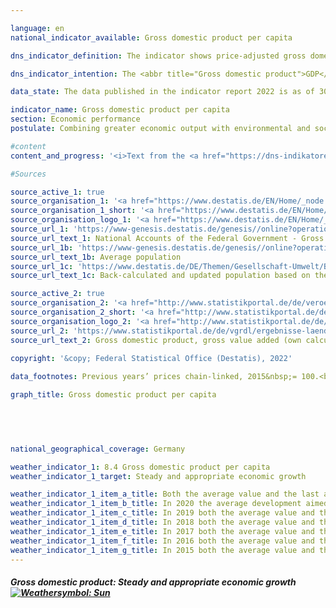 ```yaml
---

language: en    
national_indicator_available: Gross domestic product per capita    

dns_indicator_definition: The indicator shows price-adjusted gross domestic product (<abbr title="Gross domestic product">GDP</abbr>) per capita (inhabitants) in Germany at 2015&nbsp;prices. <abbr title="Gross domestic product">GDP</abbr> measures the value of all goods and services produced in the domestic economy; inhabitants means all persons whose permanent residence is in Germany.    

dns_indicator_intention: The <abbr title="Gross domestic product">GDP</abbr> trend is related in a variety of ways to other indicators in the Sustainable Development Strategy. Social factors, for instance, such as the population structure, the labour supply, the education system and social cohesion strongly influence the international competitiveness of the economy. <abbr title="Gross domestic product">GDP</abbr> is regarded as an important indicator of the strength and growth of a national economy, and so the goal is to achieve continuous and appropriate levels of <abbr title="Gross domestic product">GDP</abbr> growth.    

data_state: The data published in the indicator report 2022 is as of 30.11.2022. The data shown on this platform is updated regularly, so that more current data may be available online than published in the <a href="https://dns-indikatoren.de/assets/publications/reports/en/2022.pdf">indicator report 2022</a>.    

indicator_name: Gross domestic product per capita    
section: Economic performance    
postulate: Combining greater economic output with environmental and social responsibility    

#content     
content_and_progress: '<i>Text from the <a href="https://dns-indikatoren.de/assets/publications/reports/en/2022.pdf">Indicator Report 2022&nbsp;</a></i><br><br>GDP expresses the value of total economic output produced within the country in a reference period. It focuses primarily on market goods and services and public goods and services. The value of <abbr title="Gross domestic product">GDP</abbr> is determined quarterly and annually by the Federal Statistical Office on the basis of internationally harmonised rules and standards, such as the European System of National and Regional Accounts (<abbr title="European System of National and Regional Accounts">ESA</abbr>). Because of the early calculation dates, many of the essential basic data are not available in time for the first publication date. Accordingly, the initial publication is still based to a considerable extent on indicators and estimates. Missing information is initially estimated or extrapolated.<br><br>The data basis is subsequently improved with additional statistics, which are successively incorporated into the calculations. It takes about four years until almost all of the baseline statistics are available, at which point the data are classified as final.<br><br>GDP is a key variable in the national accounts. The national accounts are the consolidation of several accounts that portray the economic activity of a given period. The results are recorded in the form of a closed sequence of accounts and presented in tables. The national accounts calculations were last reviewed and revised in 2019&nbsp;as part of their periodic major revision, and the reference year was changed to 2015. This resulted in new rates of change for real gross domestic product as a whole. The overall economic picture, however, has remained largely unchanged.<br><br>GDP is not designed to portray all of the social aspects that can be included in a measurement of overall well-being. If these variables are to be measured too, Additional indicators are needed that are specifically designed for these purposes.<br><br>This includes <abbr title="for example (exempli gratia)">e.g.</abbr> environmental economic accounts that portray the interactions between the economy and the environment and indicators showing, for example, the volume of unpaid work in households. Furthermore, the distribution of income and assets among different population groups is not shown by <abbr title="Gross domestic product">GDP</abbr> either.<br><br>Stock changes are not reflected in <abbr title="Gross domestic product">GDP</abbr>, except in the case of capital stock resulting from the calculation of investments and depreciation.<br><br>Key economic variables like quantities and qualities of human capital, such as education and health, of social capital, such as security and integration, and of natural capital, such as resources and ecosystems, are not factored into <abbr title="Gross domestic product">GDP</abbr>. It is therefore impossible to conclude whether <abbr title="Gross domestic product">GDP</abbr> and its growth have served to preserve capital in the fullest sense. This means that <abbr title="Gross domestic product">GDP</abbr> cannot be used to gauge the sustainability of economic growth.<br><br>The basis for the calculation of per capita <abbr title="Gross domestic product">GDP</abbr> comprise the average population figures interpolated and extrapolated by the Federal Statistical Office from the 2011&nbsp;census data.<br><br>Between 1991&nbsp;and 2019, price-adjusted <abbr title="Gross domestic product">GDP</abbr> per head of population increased by a total of 40.2%. Following vigorous year-on-year <abbr title="Gross domestic product">GDP</abbr> growth averaging 2.8% per annum over the period from 2005&nbsp;to 2008, per capita <abbr title="Gross domestic product">GDP</abbr> fell by 5.4% from 2008&nbsp;to 2009&nbsp;as a result of the global financial and economic crisis. Economic output then recovered, and by 2011 <abbr title="Gross domestic product">GDP</abbr> had regained and exceeded its 2008&nbsp;level. In the last five years of the time series, the indicator has been on an upward trajectory, with an average annual increase of 1.2%. In 2019, the value of <abbr title="Gross domestic product">GDP</abbr> was <abbr title="Euro">EUR</abbr> 39,000&nbsp;per head of population.'    

#Sources    

source_active_1: true
source_organisation_1: '<a href="https://www.destatis.de/EN/Home/_node.html">Federal Statistical Office</a>'
source_organisation_1_short: '<a href="https://www.destatis.de/EN/Home/_node.html">Federal Statistical Office</a>'
source_organisation_logo_1: '<a href="https://www.destatis.de/EN/Home/_node.html"><img src="https://dnsUpgradeEnvironment.github.io/dns-indicators/en/public/OrgImgDe/destatis.png" alt="Federal Statistical Office" title=" Click here to visit the homepage of the organizationFederal Statistical Office" style="height:60px; width:148px; border: transparent"/></a>'
source_url_1: 'https://www-genesis.destatis.de/genesis//online?operation=table&code=81000-0001'
source_url_text_1: National Accounts of the Federal Government - Gross Value Added, Gross Domestic Product (nominal/price-adjusted)
source_url_1b: 'https://www-genesis.destatis.de/genesis//online?operation=table&code=12411-0040'
source_url_text_1b: Average population
source_url_1c: 'https://www.destatis.de/DE/Themen/Gesellschaft-Umwelt/Bevoelkerung/Bevoelkerungsstand/_inhalt.html#sprg233540'
source_url_text_1c: Back-calculated and updated population based on the 2011&nbsp;census

source_active_2: true
source_organisation_2: '<a href="http://www.statistikportal.de/de/veroeffentlichungen/volkswirtschaftliche-gesamtrechnungen-der-laender">Statistische Ämter des Bundes und der Länder</a>'
source_organisation_2_short: '<a href="http://www.statistikportal.de/de/veroeffentlichungen/volkswirtschaftliche-gesamtrechnungen-der-laender">Statistische Ämter des Bundes und der Länder</a>'
source_organisation_logo_2: '<a href="http://www.statistikportal.de/de/veroeffentlichungen/volkswirtschaftliche-gesamtrechnungen-der-laender"><img src="https://dnsUpgradeEnvironment.github.io/dns-indicators/en/public/OrgImgDe/vwgdl.png" alt="Statistische Ämter des Bundes und der Länder" title=" Click here to visit the homepage of the organizationStatistische Ämter des Bundes und der Länder" style="height:60px; width:148px; border: transparent"/></a>'
source_url_2: 'https://www.statistikportal.de/de/vgrdl/ergebnisse-laenderebene/bruttoinlandsprodukt-bruttowertschoepfung'
source_url_text_2: Gross domestic product, gross value added (own calculation based on the Volkswirtschaftliche Gesamtrechnungen der Länder  - only available in German)
    
copyright: '&copy; Federal Statistical Office (Destatis), 2022'    

data_footnotes: Previous years’ prices chain-linked, 2015&nbsp;= 100.<br>• Provisional data for 2019&nbsp;to 2021.    

graph_title: Gross domestic product per capita    

    

        

national_geographical_coverage: Germany    

weather_indicator_1: 8.4 Gross domestic product per capita
weather_indicator_1_target: Steady and appropriate economic growth

weather_indicator_1_item_a_title: Both the average value and the last annual change point in the right direction.
weather_indicator_1_item_b_title: In 2020 the average development aimed in the right direction, but in the previous year there had been a development in the wrong direction or no change at all.
weather_indicator_1_item_c_title: In 2019 both the average value and the previous annual change pointed in the right direction.
weather_indicator_1_item_d_title: In 2018 both the average value and the previous annual change pointed in the right direction.
weather_indicator_1_item_e_title: In 2017 both the average value and the previous annual change pointed in the right direction.
weather_indicator_1_item_f_title: In 2016 both the average value and the previous annual change pointed in the right direction.
weather_indicator_1_item_g_title: In 2015 both the average value and the previous annual change pointed in the right direction.    
---
```



<div>
  <div class="my-header">
    <h5>Gross domestic product: Steady and appropriate economic growth
      <a href="https://dnsUpgradeEnvironment.github.io/dns-indicators/en/status"><img src="https://g205sdgs.github.io/sdg-indicators/public/Wettersymbole/Sonne.png" title="In 2021 both the average value and the previous annual change pointed in the right direction." alt="Weathersymbol: Sun"/>
      </a>
    </h5>
  </div>
  <div class="my-header-note">
  </div>
</div>